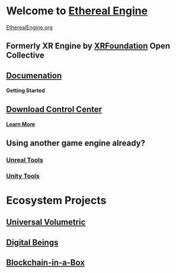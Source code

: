 # Welcome to [Ethereal Engine](https://github.com/etherealengine)
[EtherealEngine.org](https://www.etherealengine.org/)

## Formerly XR Engine by [XRFoundation](https://github.com/xrfoundation) Open Collective

## [Documenation](https://xrfoundation.github.io/ethereal-engine-docs/)

#### Getting Started
## [Download Control Center](https://github.com/XRFoundation/XREngine-Control-Center/releases/tag/v0.0.13)
#### [Learn More](https://github.com/XRFoundation/XREngine-Control-Center/releases/tag/v0.0.13)

## Using another game engine already?


### [Unreal Tools](https://github.com/XRFoundation/XRE-Bridge-Unreal)


### [Unity Tools](https://github.com/XRFoundation?q=unity&type=all&language=&sort=)

# Ecosystem Projects

## [Universal Volumetric](https://github.com/XRFoundation/Universal-Volumetric)


## [Digital Beings](https://github.com/XRFoundation/Digital-Beings)


## [Blockchain-in-a-Box](https://github.com/XRFoundation/Blockchain-in-a-Box)
